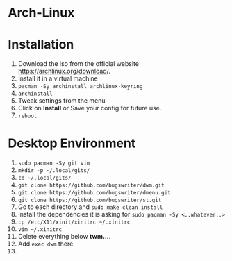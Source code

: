 # Arch-Linux

# Installation
1. Download the iso from the official website https://archlinux.org/download/.
2. Install it in a virtual machine
3. `pacman -Sy archinstall archlinux-keyring`
4. `archinstall`
5. Tweak settings from the menu
6. Click on **Install** or Save your config for future use.
7. `reboot`

# Desktop Environment
1. `sudo pacman -Sy git vim`
2. `mkdir -p ~/.local/gits/`    
3. `cd ~/.local/gits/`
4. `git clone https://github.com/bugswriter/dwm.git` 
5. `git clone https://github.com/bugswriter/dmenu.git`
6. `git clone https://github.com/bugswriter/st.git`
7. Go to each directory and `sudo make clean install`
8. Install the dependencies it is asking for `sudo pacman -Sy <..whatever..>`
9. `cp /etc/X11/xinit/xinitrc ~/.xinitrc`
10. `vim ~/.xinitrc`
11. Delete everything below **twm...**.
12. Add `exec dwm` there.
13. 
